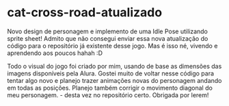 # cat-cross-road-atualizado
Novo design de personagem e implemento de uma Idle Pose utilizando sprite sheet! 
Admito que não consegui enviar essa nova atualização do código para o repositório já existente desse jogo.
Mas é isso né, vivendo e aprendendo aos poucos hahah :D 

Todo o visual do jogo foi criado por mim, usando de base as dimensões das imagens disponíveis pela Alura.
Gostei muito de voltar nesse código para tentar algo novo e planejo trazer animações novas do personagem andando em todas as posições.
Planejo também corrigir o movimento diagonal do meu personagem. - desta vez no repositório certo.
Obrigada por lerem!
